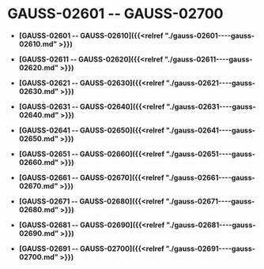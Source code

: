 # GAUSS-02601 -- GAUSS-02700<a name="ZH-CN_TOPIC_0302073721"></a>

-   **[GAUSS-02601 -- GAUSS-02610]({{<relref "./gauss-02601----gauss-02610.md" >}})**  

-   **[GAUSS-02611 -- GAUSS-02620]({{<relref "./gauss-02611----gauss-02620.md" >}})**  

-   **[GAUSS-02621 -- GAUSS-02630]({{<relref "./gauss-02621----gauss-02630.md" >}})**  

-   **[GAUSS-02631 -- GAUSS-02640]({{<relref "./gauss-02631----gauss-02640.md" >}})**  

-   **[GAUSS-02641 -- GAUSS-02650]({{<relref "./gauss-02641----gauss-02650.md" >}})**  

-   **[GAUSS-02651 -- GAUSS-02660]({{<relref "./gauss-02651----gauss-02660.md" >}})**  

-   **[GAUSS-02661 -- GAUSS-02670]({{<relref "./gauss-02661----gauss-02670.md" >}})**  

-   **[GAUSS-02671 -- GAUSS-02680]({{<relref "./gauss-02671----gauss-02680.md" >}})**  

-   **[GAUSS-02681 -- GAUSS-02690]({{<relref "./gauss-02681----gauss-02690.md" >}})**  

-   **[GAUSS-02691 -- GAUSS-02700]({{<relref "./gauss-02691----gauss-02700.md" >}})**  


